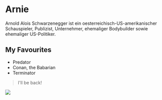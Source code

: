 # Arnie
Arnold Alois Schwarzenegger ist ein oesterreichisch-US-amerikanischer Schauspieler, Publizist, Unternehmer, ehemaliger Bodybuilder sowie ehemaliger US-Politiker. 
## My Favourites
* Predator
* Conan, the Babarian
* Terminator

> I'll be back!
<img src="https://upload.wikimedia.org/wikipedia/commons/thumb/a/af/Arnold_Schwarzenegger_by_Gage_Skidmore_4.jpg/1280px-Arnold_Schwarzenegger_by_Gage_Skidmore_4.jpg"/>